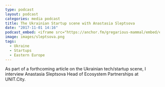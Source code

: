 ```yaml
---
type: podcast
layout: podcast
categories: media podcast
title: The Ukrainian Startup scene with Anastasia Sleptsova
date: "2017-11-01 14:16"
podcast_embed: <iframe src="https://anchor.fm/gregarious-mammal/embed/episodes/The-Ukrainian-Startup-scene-with-Anastasia-Sleptsova-e14p6b" height="102px" width="400px" frameborder="0" scrolling="no"></iframe>
image: images/sleptsova.png
tags:
  - Ukraine
  - Startups
  - Eastern Europe
---
```


As part of a forthcoming article on the Ukrainian tech/startup scene, I interview Anastasia Sleptsova Head of Ecosystem Partnerships at UNIT.City.
